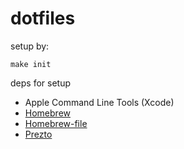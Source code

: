 dotfiles
========================================

setup by:

```
make init
```


deps for setup

- Apple Command Line Tools (Xcode)
- [Homebrew](https://github.com/Homebrew/brew)
- [Homebrew-file](https://github.com/rcmdnk/homebrew-file)
- [Prezto](https://github.com/chkkchy/prezto)
